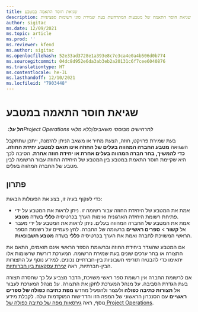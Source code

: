 ```yaml
---
title: שגיאת חוסר התאמה במטבע
description: נושא זה מספק מידע על פתרון בעיות לגבי שגיאת חוסר התאמה של מטבעות המתרחשת בעת שמירת סוגי רשומות ספציפיות.
author: sigitac
ms.date: 12/09/2021
ms.topic: article
ms.prod: ''
ms.reviewer: kfend
ms.author: sigitac
ms.openlocfilehash: 52e33ad3728e1a393e8c7e3ca4e0a4b506d0b774
ms.sourcegitcommit: 04dc8d952e6da3ab3eb2a20131c6f7cee6040876
ms.translationtype: HT
ms.contentlocale: he-IL
ms.lasthandoff: 12/10/2021
ms.locfileid: "7903448"
---
```

# <a name="currency-mismatch-error"></a>שגיאת חוסר התאמה במטבע 

_**חל על:** ‏Project Operations לתרחישים מבוססי משאבים/ללא מלאי_

בעת שמירת פרויקט, חוזה, הצעת מחיר או משאב הניתן להזמנה, ייתכן שתתקבל השגיאה **מטבע החברה המהווה בעלים של החוזה אינו תואם למטבע יחידת החוזה. כדי להמשיך, בחר חברה המהווה בעלים אחרת או יחידת חוזה אחרת**. הסיבה לכך היא שקיימת חוסר התאמת במטבע בין המטבע של היחידה החוזה עבור הרשומה לבין מטבע של החברה המהווה בעלים.


## <a name="resolution"></a>פתרון

כדי לעקוף בעיה זו, בצע את הפעולות הבאות:
- אמת את המטבע של היחידת החוזה עבור רשומה זו. ניתן לראות את המטבע על ידי פתיחת רשומת היחידה הארגונית ואימות הערך בכרטיסיה **כללי** בשדה **מטבע**.
- אמת את המטבע של החברה המהווה בעלים. ניתן לראות את המטבע על ידי מעבר אל **קשור** > **ספרים ראשיים** ברשומה של החברה. לחץ פעמיים על רשומת הספר הראשי המשויכת לחברה ואמת את הערך בכרטיסיה **כללי** בשדה **מטבע חשבונאות**.

אם המטבע שהוגדר ביחידת החוזה וברשומת הספר הראשי אינם תואמים, התאם את התצורה או בחר ערכים שונים בעת שמירת הרשומה. המערכת דורשת שרשומות אלו יתאימו כדי להבטיח תזרימי חשבוניות בין-חברתיים נכונים. למידע נוסף על התצורות הבין-חברתיות, ראה [יצירת עסקאות בין חברותיות](../../project-accounting/create-intercompany-transactions.md).

אם לרשומת החברה אין רשומת ספר ראשי משויכת, הדבר מצביע על כך שחסרה תצורה בעת הגדרת הסביבה. על מנהל המערכת לתקן את התצורה. על מנהל המערכת לעבור אל **תצורות כתיבה כפולה** ולעצור ולהפעיל מחדש **מפת כתיבה כפולה של ספרים ראשיים** עם הסנכרון הראשוני של המפה הזו והדרישות המוקדמות שלה. לקבלת מידע נוסף, ראה [גירסאות מפה של כתיבה כפולה של Project Operations](../../environment/resource-dual-write-maps.md).
